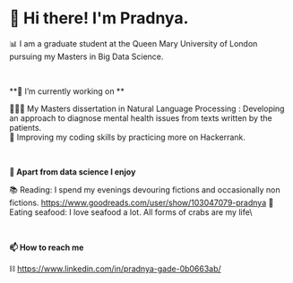 # 👋 Hi there! I'm Pradnya. 

📊 I am a graduate student at the Queen Mary University of London pursuing my Masters in Big Data Science.
<p>&nbsp;</p> 

**🔭 I’m currently working on **

🙇🏻‍♀️ My Masters dissertation in Natural Language Processing : Developing an approach to diagnose mental health issues from texts written by the patients.\
🔧 Improving my coding skills by practicing more on Hackerrank.
<p>&nbsp;</p>  

**🫶 Apart from data science I enjoy**
 
📚 Reading: I spend my evenings devouring fictions and occasionally non fictions. https://www.goodreads.com/user/show/103047079-pradnya
🦀 Eating seafood: I love seafood a lot. All forms of crabs are my life\
  <p>&nbsp;</p>

**📫 How to reach me**

⛓ https://www.linkedin.com/in/pradnya-gade-0b0663ab/

<!--
**pradnyag/pradnyag** is a ✨ _special_ ✨ repository because its `README.md` (this file) appears on your GitHub profile.
--->
